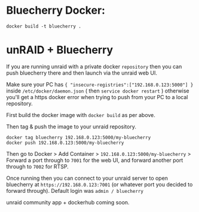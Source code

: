 # Bluecherry Docker:

```
docker build -t bluecherry .
```

# unRAID + Bluecherry

If you are running unraid with a private docker `repository` then you can push bluecherry there and then launch via the unraid web UI.

Make sure your PC has `{ "insecure-registries":["192.168.0.123:5000"] }` inside `/etc/docker/daemon.json` ( then `service docker restart` ) otherwise you'll get a https docker error when trying to push from your PC to a local repository.

First build the docker image with `docker build` as per above.

Then tag & push the image to your unraid repository.

```
docker tag bluecherry 192.168.0.123:5000/my-bluecherry
docker push 192.168.0.123:5000/my-bluecherry
```

Then go to Docker > Add Container > `192.168.0.123:5000/my-bluecherry` > Forward a port through to `7001` for the web UI, and forward another port through to `7002` for RTSP.

Once running then you can connect to your unraid server to open bluecherry at `https://192.168.0.123:7001` (or whatever port you decided to forward through). Default login was `admin / bluecherry`

unraid community app + dockerhub coming soon.


